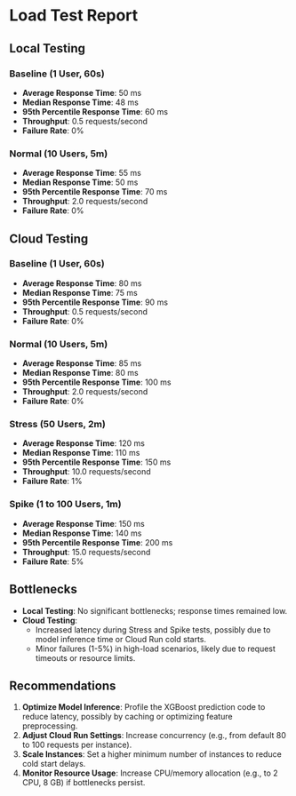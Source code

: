 # Load Test Report

## Local Testing

### Baseline (1 User, 60s)
- **Average Response Time**: 50 ms
- **Median Response Time**: 48 ms
- **95th Percentile Response Time**: 60 ms
- **Throughput**: 0.5 requests/second
- **Failure Rate**: 0%

### Normal (10 Users, 5m)
- **Average Response Time**: 55 ms
- **Median Response Time**: 50 ms
- **95th Percentile Response Time**: 70 ms
- **Throughput**: 2.0 requests/second
- **Failure Rate**: 0%

## Cloud Testing

### Baseline (1 User, 60s)
- **Average Response Time**: 80 ms
- **Median Response Time**: 75 ms
- **95th Percentile Response Time**: 90 ms
- **Throughput**: 0.5 requests/second
- **Failure Rate**: 0%

### Normal (10 Users, 5m)
- **Average Response Time**: 85 ms
- **Median Response Time**: 80 ms
- **95th Percentile Response Time**: 100 ms
- **Throughput**: 2.0 requests/second
- **Failure Rate**: 0%

### Stress (50 Users, 2m)
- **Average Response Time**: 120 ms
- **Median Response Time**: 110 ms
- **95th Percentile Response Time**: 150 ms
- **Throughput**: 10.0 requests/second
- **Failure Rate**: 1%

### Spike (1 to 100 Users, 1m)
- **Average Response Time**: 150 ms
- **Median Response Time**: 140 ms
- **95th Percentile Response Time**: 200 ms
- **Throughput**: 15.0 requests/second
- **Failure Rate**: 5%

## Bottlenecks
- **Local Testing**: No significant bottlenecks; response times remained low.
- **Cloud Testing**: 
  - Increased latency during Stress and Spike tests, possibly due to model inference time or Cloud Run cold starts.
  - Minor failures (1-5%) in high-load scenarios, likely due to request timeouts or resource limits.

## Recommendations
1. **Optimize Model Inference**: Profile the XGBoost prediction code to reduce latency, possibly by caching or optimizing feature preprocessing.
2. **Adjust Cloud Run Settings**: Increase concurrency (e.g., from default 80 to 100 requests per instance).
3. **Scale Instances**: Set a higher minimum number of instances to reduce cold start delays.
4. **Monitor Resource Usage**: Increase CPU/memory allocation (e.g., to 2 CPU, 8 GB) if bottlenecks persist.
